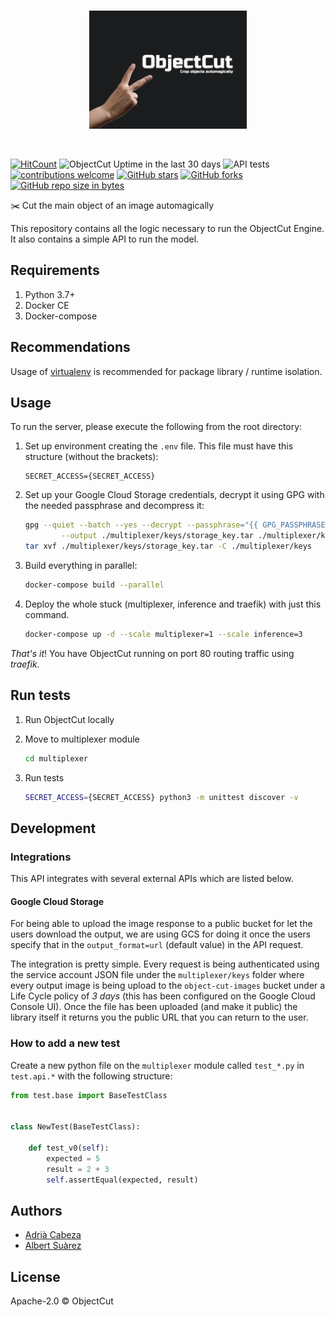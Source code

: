 <br>
<p align="center">
  <img alt="ObjectCut" src="docs/images/object-cut.png" width="50%"/>
</p>
<br>

[![HitCount](http://hits.dwyl.io/AlbertSuarez/object-cut.svg)](http://hits.dwyl.io/AlbertSuarez/object-cut)
![ObjectCut Uptime in the last 30 days](https://img.shields.io/uptimerobot/ratio/m785761556-2b6dc04bab1e70dd48e49042)
![API tests](https://github.com/AlbertSuarez/object-cut/workflows/Python%20application/badge.svg)
[![contributions welcome](https://img.shields.io/badge/contributions-welcome-brightgreen.svg?style=flat)](https://github.com/AlbertSuarez/object-cut)
[![GitHub stars](https://img.shields.io/github/stars/AlbertSuarez/object-cut.svg)](https://GitHub.com/AlbertSuarez/object-cut/stargazers/)
[![GitHub forks](https://img.shields.io/github/forks/AlbertSuarez/object-cut.svg)](https://GitHub.com/AlbertSuarez/object-cut/network/)
[![GitHub repo size in bytes](https://img.shields.io/github/repo-size/AlbertSuarez/object-cut.svg)](https://github.com/AlbertSuarez/object-cut)

✂️ Cut the main object of an image automagically

This repository contains all the logic necessary to run the ObjectCut Engine. It also contains a simple API to run the model. 

## Requirements

1. Python 3.7+
2. Docker CE
3. Docker-compose

## Recommendations

Usage of [virtualenv](https://realpython.com/blog/python/python-virtual-environments-a-primer/) is recommended for package library / runtime isolation.

## Usage

To run the server, please execute the following from the root directory:

1. Set up environment creating the `.env` file. This file must have this structure (without the brackets):

    ```
    SECRET_ACCESS={SECRET_ACCESS}
    ```

2. Set up your Google Cloud Storage credentials, decrypt it using GPG with the needed passphrase and decompress it:

    ```bash
    gpg --quiet --batch --yes --decrypt --passphrase="{{ GPG_PASSPHRASE }}" \
            --output ./multiplexer/keys/storage_key.tar ./multiplexer/keys/storage_key.tar.gpg
    tar xvf ./multiplexer/keys/storage_key.tar -C ./multiplexer/keys
    ```

3. Build everything in parallel:

    ````bash
   docker-compose build --parallel 
   ````

4. Deploy the whole stuck (multiplexer, inference and traefik) with just this command.

    ```bash
    docker-compose up -d --scale multiplexer=1 --scale inference=3
    ```

_That's it_! You have ObjectCut running on port 80 routing traffic using _traefik_.

## Run tests

1. Run ObjectCut locally

2. Move to multiplexer module

    ```bash
    cd multiplexer
    ```

3. Run tests

    ```bash
    SECRET_ACCESS={SECRET_ACCESS} python3 -m unittest discover -v
    ```

## Development

### Integrations

This API integrates with several external APIs which are listed below.

#### Google Cloud Storage

For being able to upload the image response to a public bucket for let the users download the output, we are using GCS for doing it once the users specify that in the `output_format=url` (default value) in the API request.

The integration is pretty simple. Every request is being authenticated using the service account JSON file under the `multiplexer/keys` folder where every output image is being upload to the `object-cut-images` bucket under a Life Cycle policy of *3 days* (this has been configured on the Google Cloud Console UI). Once the file has been uploaded (and make it public) the library itself it returns you the public URL that you can return to the user.

### How to add a new test

Create a new python file on the `multiplexer` module called `test_*.py` in `test.api.*` with the following structure:

```python
from test.base import BaseTestClass


class NewTest(BaseTestClass):

    def test_v0(self):
        expected = 5
        result = 2 + 3
        self.assertEqual(expected, result)

```

## Authors

- [Adrià Cabeza](https://github.com/adriacabeza)
- [Albert Suàrez](https://github.com/AlbertSuarez)

## License

Apache-2.0 © ObjectCut
